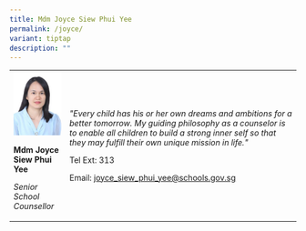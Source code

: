 ```yaml
---
title: Mdm Joyce Siew Phui Yee
permalink: /joyce/
variant: tiptap
description: ""
---
```

<p></p>
<table style="minWidth: 50px">
<colgroup>
<col>
<col>
</colgroup>
<tbody>
<tr>
<td rowspan="1" colspan="1">
<div class="isomer-image-wrapper">
<img style="width:100%;" height="auto" width="100%" src="/images/ae1.jpg">
</div>
<p><strong>Mdm Joyce Siew Phui Yee</strong>
</p>
<p><em>Senior School Counsellor</em>
</p>
</td>
<td rowspan="1" colspan="1">
<p><em>"Every child has his or her own dreams and ambitions for a better tomorrow. My guiding philosophy as a counselor is to enable all children to build a strong inner self so that they may fulfill their own unique mission in life."</em>
</p>
<p>Tel Ext: 313</p>
<p>Email:&nbsp;<a href="mailto:joyce_siew_phui_yee@schools.gov.sg" rel="noopener noreferrer nofollow" target="_blank">joyce_siew_phui_yee@schools.gov.sg</a>
</p>
</td>
</tr>
</tbody>
</table>
<p></p>